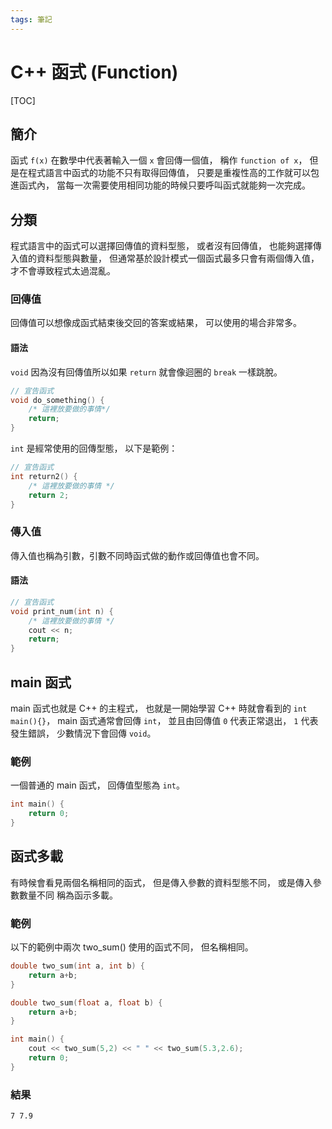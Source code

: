 ```yaml
---
tags: 筆記
---
```


# C++ 函式 (Function)

[TOC]

## 簡介

函式 `f(x)` 在數學中代表著輸入一個 `x` 會回傳一個值，
稱作 `function of x`，
但是在程式語言中函式的功能不只有取得回傳值，
只要是重複性高的工作就可以包進函式內，
當每一次需要使用相同功能的時候只要呼叫函式就能夠一次完成。

## 分類

程式語言中的函式可以選擇回傳值的資料型態，
或者沒有回傳值，
也能夠選擇傳入值的資料型態與數量，
但通常基於設計模式一個函式最多只會有兩個傳入值，
才不會導致程式太過混亂。

### 回傳值

回傳值可以想像成函式結束後交回的答案或結果，
可以使用的場合非常多。

#### 語法

`void` 因為沒有回傳值所以如果 `return` 就會像迴圈的 `break` 一樣跳脫。

```cpp
// 宣告函式
void do_something() {
    /* 這裡放要做的事情*/
    return;
}
```

`int` 是經常使用的回傳型態，
以下是範例：

```cpp
// 宣告函式
int return2() {
    /* 這裡放要做的事情 */
    return 2;
}
```

### 傳入值

傳入值也稱為引數，引數不同時函式做的動作或回傳值也會不同。

#### 語法

```cpp
// 宣告函式
void print_num(int n) {
    /* 這裡放要做的事情 */
    cout << n;
    return;
}
```

## main 函式

main 函式也就是 C++ 的主程式，
也就是一開始學習 C++ 時就會看到的 `int main(){}`，
main 函式通常會回傳 `int`，
並且由回傳值 `0` 代表正常退出，
`1` 代表發生錯誤，
少數情況下會回傳 `void`。

### 範例

一個普通的 main 函式，
回傳值型態為 `int`。

```cpp
int main() {
    return 0;
}
```

## 函式多載

有時候會看見兩個名稱相同的函式，
但是傳入參數的資料型態不同，
或是傳入參數數量不同
稱為函示多載。

### 範例

以下的範例中兩次 two_sum() 使用的函式不同，
但名稱相同。

```cpp
double two_sum(int a, int b) {
    return a+b;
}

double two_sum(float a, float b) {
    return a+b;
}

int main() {
    cout << two_sum(5,2) << " " << two_sum(5.3,2.6);
    return 0;
}
```

### 結果

`7 7.9`